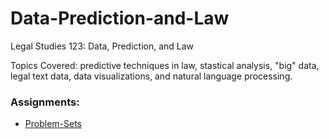 # Data-Prediction-and-Law

Legal Studies 123: Data, Prediction, and Law

Topics Covered: predictive techniques in law, stastical analysis, "big" data, legal text data, data visualizations, and natural language processing.

### Assignments:
- [Problem-Sets](Problem-Sets)

